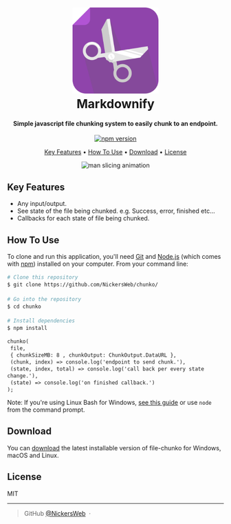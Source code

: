 
<h1 align="center">
  <br>
<img src="https://raw.githubusercontent.com/NickersWeb/chunko/master/logo.png" alt="file-chunko" width="200">
  <br>
  Markdownify
  <br>
</h1>

<h4 align="center">Simple javascript file chunking system to easily chunk to an endpoint.</h4>

<p align="center">
<a href="https://badge.fury.io/js/file-chunko"><img src="https://badge.fury.io/js/file-chunko.svg" alt="npm version" height="18"></a>
</p>

<p align="center">
  <a href="#key-features">Key Features</a> •
  <a href="#how-to-use">How To Use</a> •
  <a href="#download">Download</a> •
  <a href="#license">License</a>
</p>

<div align="center">
<img alt="man slicing animation" height="250px" src="https://i.pinimg.com/originals/e6/87/59/e6875929a8777d7fec3ad35022486074.gif" />
</div>

## Key Features

- Any input/output.
- See state of the file being chunked. e.g. Success, error, finished etc...
- Callbacks for each state of file being chunked.

## How To Use

To clone and run this application, you'll need [Git](https://git-scm.com) and [Node.js](https://nodejs.org/en/download/) (which comes with [npm](http://npmjs.com)) installed on your computer. From your command line:

```bash
# Clone this repository
$ git clone https://github.com/NickersWeb/chunko/

# Go into the repository
$ cd chunko

# Install dependencies
$ npm install

```

```
chunko(
 file,
 { chunkSizeMB: 8 , chunkOutput: ChunkOutput.DataURL },
 (chunk, index) => console.log('endpoint to send chunk.'),
 (state, index, total) => console.log('call back per every state change.'),
 (state) => console.log('on finished callback.')
);
```

Note: If you're using Linux Bash for Windows, [see this guide](https://www.howtogeek.com/261575/how-to-run-graphical-linux-desktop-applications-from-windows-10s-bash-shell/) or use `node` from the command prompt.


## Download

You can [download](https://www.npmjs.com/package/file-chunko) the latest installable version of file-chunko for Windows, macOS and Linux.

## License

MIT

---

> GitHub [@NickersWeb](https://github.com/NickersWeb) &nbsp;&middot;&nbsp;

